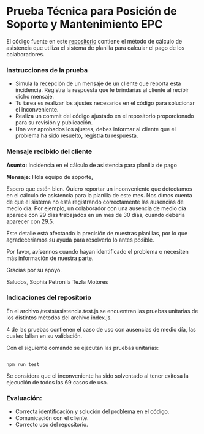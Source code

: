 # Prueba Técnica para Posición de Soporte y Mantenimiento EPC #

El código fuente en este [repositorio](https://github.com/estratekpersona/prueba_soporte) contiene el método de cálculo de asistencia que utiliza el sistema de planilla para calcular el pago de los colaboradores.

### Instrucciones de la prueba ###

* Simula la recepción de un mensaje de un cliente que reporta esta incidencia. Registra la respuesta que le brindarías al cliente al recibir dicho mensaje.
* Tu tarea es realizar los ajustes necesarios en el código para solucionar el inconveniente.
* Realiza un commit del código ajustado en el repositorio proporcionado para su revisión y publicación.
* Una vez aprobados los ajustes, debes informar al cliente que el problema ha sido resuelto, registra tu respuesta.

### Mensaje recibido del cliente ###

**Asunto:** Incidencia en el cálculo de asistencia para planilla de pago

**Mensaje:**
Hola equipo de soporte,

Espero que estén bien. Quiero reportar un inconveniente que detectamos en el cálculo de asistencia para la planilla de este mes. Nos dimos cuenta de que el sistema no está registrando correctamente las ausencias de medio día. Por ejemplo, un colaborador con una ausencia de medio día aparece con 29 días trabajados en un mes de 30 días, cuando debería aparecer con 29.5.

Este detalle está afectando la precisión de nuestras planillas, por lo que agradeceríamos su ayuda para resolverlo lo antes posible.

Por favor, avísennos cuando hayan identificado el problema o necesiten más información de nuestra parte.

Gracias por su apoyo.

Saludos,
Sophia Petronila
Tezla Motores

### Indicaciones del repositorio ###

En el archivo /tests/asistencia.test.js se encuentran las pruebas unitarias de los distintos métodos del archivo index.js. 

4 de las pruebas contienen el caso de uso con ausencias de medio día, las cuales fallan en su validación.

Con el siguiente comando se ejecutan las pruebas unitarias:

```

npm run test

```

Se considera que el inconveniente ha sido solventado al tener exitosa la ejecución de todos las 69 casos de uso.


### Evaluación: ###
* Correcta identificación y solución del problema en el código.
* Comunicación con el cliente.
* Correcto uso del repositorio.